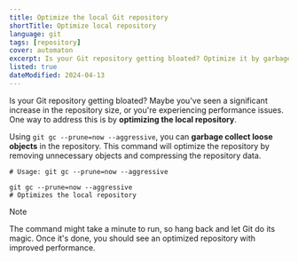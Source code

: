 ```yaml
---
title: Optimize the local Git repository
shortTitle: Optimize local repository
language: git
tags: [repository]
cover: automaton
excerpt: Is your Git repository getting bloated? Optimize it by garbage collecting loose objects.
listed: true
dateModified: 2024-04-13
---
```


Is your Git repository getting bloated? Maybe you've seen a significant increase in the repository size, or you're experiencing performance issues. One way to address this is by **optimizing the local repository**.

Using `git gc --prune=now --aggressive`, you can **garbage collect loose objects** in the repository. This command will optimize the repository by removing unnecessary objects and compressing the repository data.

```shell
# Usage: git gc --prune=now --aggressive

git gc --prune=now --aggressive
# Optimizes the local repository
```

> [!NOTE]
>
> The command might take a minute to run, so hang back and let Git do its magic. Once it's done, you should see an optimized repository with improved performance.
